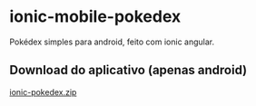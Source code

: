 # ionic-mobile-pokedex
Pokédex simples para android, feito com ionic angular.

## Download do aplicativo (apenas android)

[ionic-pokedex.zip](https://github.com/luczz1/ionic-mobile-pokedex/files/10048985/ionic-pokedex.zip)
